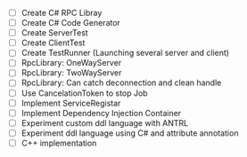 - [ ] Create C# RPC Libray
- [ ] Create C# Code Generator
- [ ] Create ServerTest
- [ ] Create ClientTest
- [ ] Create TestRunner (Launching several server and client)
- [ ] RpcLibrary: OneWayServer
- [ ] RpcLibrary: TwoWayServer
- [ ] RpcLibrary: Can catch deconnection and clean handle
- [ ] Use CancelationToken to stop Job
- [ ] Implement ServiceRegistar
- [ ] Implement Dependency Injection Container
- [ ] Experiment custom ddl language with ANTRL
- [ ] Experiment ddl language using C# and attribute annotation
- [ ] C++ implementation